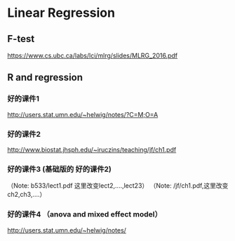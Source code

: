 # Linear Regression
## F-test
https://www.cs.ubc.ca/labs/lci/mlrg/slides/MLRG_2016.pdf

## R and regression
### 好的课件1
http://users.stat.umn.edu/~helwig/notes/?C=M;O=A
### 好的课件2
http://www.biostat.jhsph.edu/~iruczins/teaching/jf/ch1.pdf
###  好的课件3 (基础版的 好的课件2)
（Note: b533/lect1.pdf 这里改变lect2,....,lect23）
（Note: /jf/ch1.pdf,这里改变ch2,ch3,....）
### 好的课件4 （anova and mixed  effect model）
http://users.stat.umn.edu/~helwig/notes/
